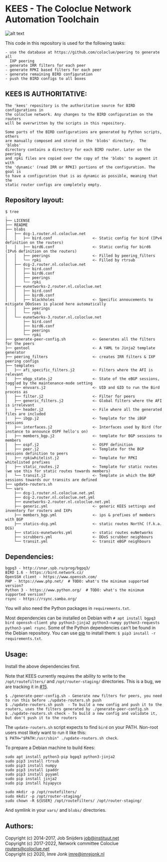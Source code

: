 KEES - The Coloclue Network Automation Toolchain
================================================

![alt text](https://raw.githubusercontent.com/coloclue/kees/master/kees_roof.jpg "'Kees' text on roof of a farm")

This code in this repository is used for the following tasks:

    - use the database at https://github.com/coloclue/peering to generate all
      IXP peering
    - generate IRR filters for each peer
    - generate RPKI based filters for each peer
    - generate remaining BIRD configuration
    - push the BIRD configs to all boxes

KEES IS AUTHORITATIVE:
--------------------

    The 'kees' repository is the authoritative source for BIRD configurations in
    the coloclue network. Any changes to the BIRD configuration on the routers
    will be overwritten by the scripts in this repository.

    Some parts of the BIRD configurations are generated by Python scripts, others
    are manually composed and stored in the 'blobs' directory.  The 'blobs'
    directory contains a directory for each BIRD router. Later on the peering
    and rpki files are copied over the copy of the 'blobs' to augment it with
    the 'dynamic' (read IRR or RPKI) portions of the configuration. The goal is
    to have a configuration that is as dynamic as possible, meaning that the
    static router configs are completely empty.

Repository layout:
------------------

	$ tree
	.
	├── LICENSE
	├── README
	├── blobs
	│   ├── dcg-1.router.nl.coloclue.net
	│   │   ├── bird.conf                  <- Static config for bird (IPv4 definition on the routers)
	│   │   ├── bird6.conf                 <- Static config for bird6 (IPv6 definition on the routers)
	│   │   ├── peerings                   <- Filled by peering_filters 
	│   │   └── rpki                       <- Filled by rtrsub
	│   ├── dcg-2.router.nl.coloclue.net
	│   │   ├── bird.conf
	│   │   ├── bird6.conf
	│   │   ├── peerings
	│   │   └── rpki
	│   ├── eunetworks-2.router.nl.coloclue.net
	│   │   ├── bird.conf
	│   │   ├── bird6.conf
	│   │   ├── blackholes                 <- Specific annoucements to mitigate DDoSses is placed here automatically
	│   │   ├── peerings
	│   │   └── rpki
	│   └── eunetworks-3.router.nl.coloclue.net
	│       ├── bird.conf
	│       ├── bird6.conf
	│       ├── peerings
	│       └── rpki
	├── generate-peer-config.sh            <- Generates all the filters for the peers
	├── gentool                            <- A YAML to Jinja2 template generator
	├── peering_filters                    <- creates IRR filters & IXP peering configs
	├── templates
	│   ├── afi_specific_filters.j2        <- Filters where the AFI is relevant
	│   ├── ebgp_state.j2                  <- State of the eBGP sessions, toggled by the maintenance-mode setting
	│   ├── envvars.j2                     <- UID and GID to run the Bird process as
	│   ├── filter.j2                      <- Filter for peers
	│   ├── generic_filters.j2             <- Global filters where the AFI is irrelevant
	│   ├── header.j2                      <- File where all the generated files are included
	│   ├── ibgp.j2                        <- Template for the iBGP sessions
	│   ├── interfaces.j2                  <- Interfaces used by Bird (for instance to announce OSPF hello's on)
	│   ├── members_bgp.j2                 <- template for BGP sessions to members
	│   ├── ospf.j2                        <- OSPF definition
	│   ├── peer.j2                        <- Template for the BGP sessions definition to peers
	│   ├── rpkiwhitelist.j2               <- Template for RPKI whitelisted prefixes
	│   ├── static_routes.j2               <- Template for static routes (we use this for static routes towards members)
	│   └── transit.j2                     <- Template in which the BGP sessions towards our transits are defined
	├── update-routers.sh
	└── vars
	    ├── dcg-1.router.nl.coloclue.net.yml
	    ├── dcg-2.router.nl.coloclue.net.yml
	    ├── eunetworks-2.router.nl.coloclue.net.yml
	    ├── generic.yml                    <- generic KEES settings and inventory for routers and IXPs
	    ├── members_bgp.yml                <- ips & prefixes of members with BGP
	    ├── statics-dcg.yml                <- static routes NorthC (f.k.a. DCG)
	    ├── statics-eunetworks.yml         <- static routes euNetworks
	    ├── scrubbers.yml                  <- DDoS scrubber neighbours
	    └── transit.yml                    <- transit eBGP neighbours

Dependencies:
-------------

    bgpq3 - http://snar.spb.ru/prog/bgpq3/
    BIRD 1.6 - https://bird.network.cz/
    OpenSSH client - https://www.openssh.com/
    PHP - https://www.php.net/  # TODO: what's the minimum supported version?
    Python 3 - https://www.python.org/  # TODO: what's the minimum supported version?
    rsync - https://rsync.samba.org/

You will also need the Python packages in `requirements.txt`.

Most dependencies can be installed on Debian with `# apt install bgpq3 bird
openssh-client php python3-jinja2 python3-numpy python3-requests python3-yaml
rsync`. Some of the Python dependencies can't be found in the Debian
repository. You can use [pip](https://pip.pypa.io/en/stable/) to install them:
`$ pip3 install -r requirements.txt`.

Usage:
------

Install the above dependencies first.

Note that KEES currently requires the ability to write to the
`/opt/routefilters/` and `/opt/router-staging/` directories. This is a bug, we
are tracking it in [#15](https://github.com/coloclue/kees/issues/15).

    $ ./generate-peer-config.sh - Generate new filters for peers, you need to run this before ./update-routers.sh push
    $ ./update-routers.sh push  - To build a new config and push it to the routers, uses the filters generated by ./generate-peer-config.sh
    $ ./update-routers.sh check - To build a new config and validate it, but don't push it to the routers

The `update-routers.sh` script expects to find `bird` on your PATH. Non-root
users most likely want to run it like this:  
`$ PATH="$PATH:/usr/sbin" ./update-routers.sh check`.

To prepare a Debian machine to build Kees:

```
sudo apt install python3-pip bgpq3 python3-jinja2
sudo pip3 install rtrsub
sudo pip3 install numpy
sudo pip3 install ipaddr
sudo pip3 install pyyaml
sudo pip install jinja2
sudo pip install hiyapyco

sudo mkdir -p /opt/routefilters/
sudo mkdir -p /opt/router-staging/
sudo chown -R ${USER} /opt/routefilters/ /opt/router-staging/
```

And symlink in your `vars/` and `blobs/` directories.

Authors:
-------

Copyright (c) 2014-2017, Job Snijders <job@instituut.net>  
Copyright (c) 2017-2022, Network committee Coloclue <routers@coloclue.net>  
Copyright (c) 2020, Imre Jonk <imre@imrejonk.nl>
